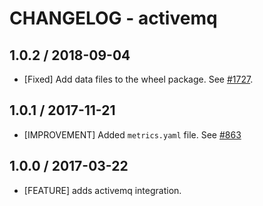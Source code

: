 # CHANGELOG - activemq

## 1.0.2 / 2018-09-04

* [Fixed] Add data files to the wheel package. See [#1727](https://github.com/DataDog/integrations-core/pull/1727).

## 1.0.1 / 2017-11-21

* [IMPROVEMENT] Added `metrics.yaml` file. See [#863][]

## 1.0.0 / 2017-03-22

* [FEATURE] adds activemq integration.

<!--- The following link definition list is generated by PimpMyChangelog --->
[#863]: https://github.com/DataDog/integrations-core/issues/863
